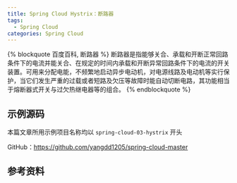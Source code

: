 ```yaml
---
title: Spring Cloud Hystrix：断路器
tags:
  - Spring Cloud
categories: Spring Cloud
---
```


<!-- 介绍下什么是断路器，生活中的例子 -->

{% blockquote 百度百科, 断路器 %}
断路器是指能够关合、承载和开断正常回路条件下的电流并能关合、在规定的时间内承载和开断异常回路条件下的电流的开关装置。可用来分配电能，不频繁地启动异步电动机，对电源线路及电动机等实行保护，当它们发生严重的过载或者短路及欠压等故障时能自动切断电路，其功能相当于熔断器式开关与过欠热继电器等的组合。
{% endblockquote %}



<!-- 软件中什么要断路器 -->

<!-- more -->
<!-- 介绍 hystrix -->


<!--  简单使用 -->


<!-- 高级进阶 容错保护 -->

<!-- 其他功能 -->

<!-- Dashboard  -->

<!-- Turbine -->


<!-- 额外赠送 Spring Retry 断路器 -->

## 示例源码

本篇文章所用示例项目名称均以 `spring-cloud-03-hystrix` 开头

GitHub：https://github.com/yangdd1205/spring-cloud-master

## 参考资料




